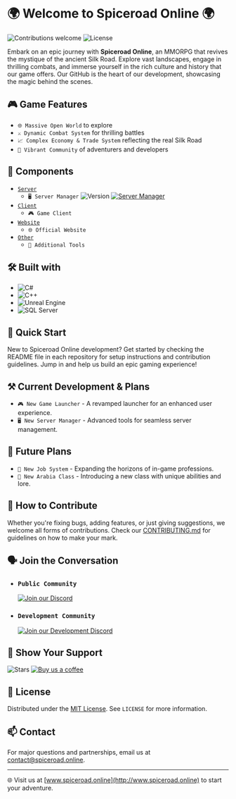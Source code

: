 # 🌍 Welcome to Spiceroad Online 🌍

![Contributions welcome](https://img.shields.io/badge/contributions-welcome-darkgreen.svg)
![License](https://img.shields.io/badge/license-GPL-green.svg)

Embark on an epic journey with **Spiceroad Online**, an MMORPG that revives the mystique of the ancient Silk Road. Explore vast landscapes, engage in thrilling combats, and immerse yourself in the rich culture and history that our game offers. Our GitHub is the heart of our development, showcasing the magic behind the scenes.

## 🎮 Game Features

- `🌐 Massive Open World` to explore
- `⚔️ Dynamic Combat System` for thrilling battles
- `📈 Complex Economy & Trade System` reflecting the real Silk Road
- `👥 Vibrant Community` of adventurers and developers

## 🌳 Components

- [`Server`](https://github.com/Spiceroad-Online/server)
  - `🖥️ Server Manager` ![Version](https://img.shields.io/github/v/release/Spiceroad-Online/server?style=flat-square) [![Server Manager](https://github.com/Spiceroad-Online/server/actions/workflows/build-main.yml/badge.svg?branch=main&label=Server%20Manager)](https://github.com/Spiceroad-Online/server/actions/workflows/build-main.yml)
- [`Client`](https://github.com/Spiceroad-Online/client)
  - `🎮 Game Client`
- [`Website`](https://github.com/Spiceroad-Online/web-portal)
  - `🌐 Official Website`
- [`Other`](https://github.com/orgs/Spiceroad-Online/repositories)
  - `🔧 Additional Tools`

## 🛠️ Built with

- ![C#](https://img.shields.io/badge/C%23-239120.svg?style=for-the-badge&logo=c-sharp&logoColor=white)
- ![C++](https://img.shields.io/badge/C++-ff69b4.svg?style=for-the-badge&logo=c%2B%2B&logoColor=white)
- ![Unreal Engine](https://img.shields.io/badge/Unreal_Engine-313131.svg?style=for-the-badge&logo=unreal-engine&logoColor=white)
- ![SQL Server](https://img.shields.io/badge/SQL_Server-00599C.svg?style=for-the-badge&logo=microsoft-sql-server&logoColor=white)

## 🚀 Quick Start

New to Spiceroad Online development? Get started by checking the README file in each repository for setup instructions and contribution guidelines. Jump in and help us build an epic gaming experience!

## ⚒️ Current Development & Plans

- `🎮 New Game Launcher` - A revamped launcher for an enhanced user experience.
- `🖥️ New Server Manager` - Advanced tools for seamless server management.

## 🔮 Future Plans

- `💼 New Job System` - Expanding the horizons of in-game professions.
- `🕌 New Arabia Class` - Introducing a new class with unique abilities and lore.

## 🤝 How to Contribute

Whether you're fixing bugs, adding features, or just giving suggestions, we welcome all forms of contributions. Check our [CONTRIBUTING.md](CONTRIBUTING.md) for guidelines on how to make your mark.

## 🗣️ Join the Conversation

- ### `Public Community`
  [![Join our Discord](https://img.shields.io/discord/1207644486168084542.svg?style=for-the-badge&logo=discord&logoColor=white)](https://discord.gg/HWn4NxYQ56)
- ### `Development Community`
  [![Join our Development Discord](https://img.shields.io/discord/1222735908562931793.svg?style=for-the-badge&logo=discord&logoColor=white)](https://discord.gg/WGZ4jxPR8X)

## 🌟 Show Your Support

![Stars](https://img.shields.io/github/stars/Spiceroad-Online/server?style=social) [![Buy us a coffee](https://img.shields.io/badge/Buy%20us%20a%20coffee-Donate-orange.svg)](YourKo-fiLink)

## 📜 License

Distributed under the [MIT License](LICENSE). See `LICENSE` for more information.

## 📫 Contact

For major questions and partnerships, email us at [contact@spiceroad.online](mailto:contact@spiceroad.online).

---

🌐 Visit us at [www.spiceroad.online](http://www.spiceroad.online) to start your adventure.
